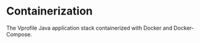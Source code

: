# Containerization
The Vprofile Java application stack containerized with Docker and Docker-Compose.
